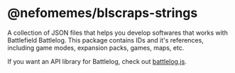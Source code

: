# @nefomemes/blscraps-strings
A collection of JSON files that helps you develop softwares that works with Battlefield Battlelog. This package contains IDs and it's references, including game modes, expansion packs, games, maps, etc.

If you want an API library for Battlelog, check out [battlelog.js](https://npmjs.com/battlelog.js).
